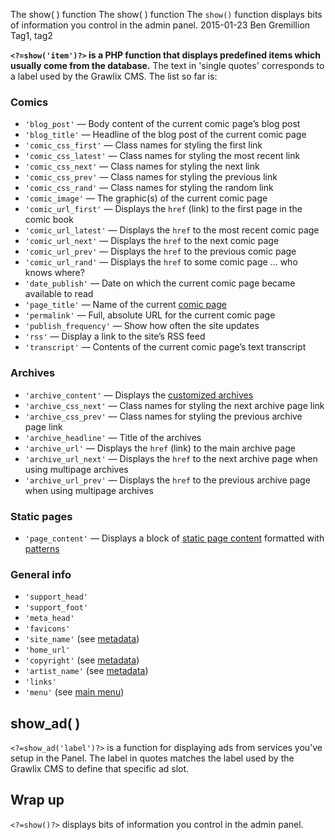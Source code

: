 The show( ) function
The show( ) function
The `show()` function displays bits of information you control in the admin panel.
2015-01-23
Ben Gremillion
Tag1, tag2

**`<?=show('item')?>` is a PHP function that displays predefined items which usually come from the database.** The text in 'single quotes' corresponds to a label used by the Grawlix CMS. The list so far is:

### Comics

- `'blog_post'` — Body content of the current comic page’s blog post
- `'blog_title'` — Headline of the blog post of the current comic page
- `'comic_css_first'` — Class names for styling the first link
- `'comic_css_latest'` — Class names for styling the most recent link
- `'comic_css_next'` — Class names for styling the next link
- `'comic_css_prev'` — Class names for styling the previous link
- `'comic_css_rand'` — Class names for styling the random link
- `'comic_image'` — The graphic(s) of the current comic page
- `'comic_url_first'` — Displays the `href` (link) to the first page in the comic book
- `'comic_url_latest'` — Displays the `href` to the most recent comic page
- `'comic_url_next'` — Displays the `href` to the next comic page
- `'comic_url_prev'` — Displays the `href` to the previous comic page
- `'comic_url_rand'` — Displays the `href` to some comic page … who knows where?
- `'date_publish'` — Date on which the current comic page became available to read
- `'page_title'` — Name of the current [comic page](./comic-pages)
- `'permalink'` — Full, absolute URL for the current comic page
- `'publish_frequency'` — Show how often the site updates
- `'rss'` — Display a link to the site’s RSS feed
- `'transcript'` — Contents of the current comic page’s text transcript

### Archives

- `'archive_content'` — Displays the [customized archives](./archives)
- `'archive_css_next'` — Class names for styling the next archive page link
- `'archive_css_prev'` — Class names for styling the previous archive page link
- `'archive_headline'` — Title of the archives
- `'archive_url'` — Displays the `href` (link) to the main archive page
- `'archive_url_next'` — Displays the `href` to the next archive page when using multipage archives
- `'archive_url_prev'` — Displays the `href` to the previous archive page when using multipage archives

### Static pages

- `'page_content'` — Displays a block of [static page content](./static-pages) formatted with [patterns](./static-patterns)

### General info

- `'support_head'`
- `'support_foot'`
- `'meta_head'`
- `'favicons'`
- `'site_name'` (see [metadata](./metadata))
- `'home_url'`
- `'copyright'` (see [metadata](./metadata))
- `'artist_name'` (see [metadata](./metadata))
- `'links'`
- `'menu'` (see [main menu](./main-menu))

## show_ad( )

`<?=show_ad('label')?>` is a function for displaying ads from services you’ve setup in the Panel. The label in quotes matches the label used by the Grawlix CMS to define that specific ad slot.

## Wrap up

`<?=show()?>` displays bits of information you control in the admin panel.